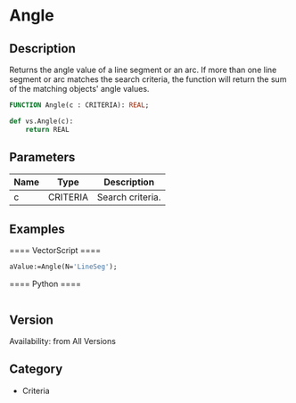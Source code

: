 # Angle

## Description
Returns the angle value of a line segment or an arc. If more than one line segment or arc matches the search criteria, the function will return the sum of the matching objects' angle values.

```pascal
FUNCTION Angle(c : CRITERIA): REAL;
```

```python
def vs.Angle(c):
    return REAL
```

## Parameters
|Name|Type|Description|
|---|---|---|
|c|CRITERIA|Search criteria.|

## Examples
==== VectorScript ====
```pascal
aValue:=Angle(N='LineSeg');
```
==== Python ====
```python

```

## Version
Availability: from All Versions

## Category
* Criteria

